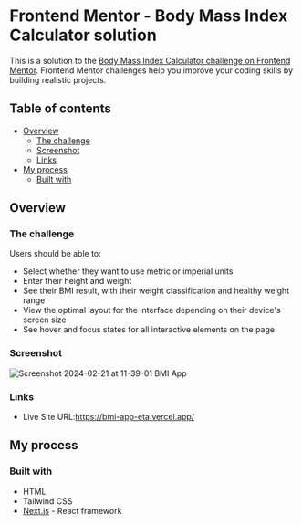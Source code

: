 # Frontend Mentor - Body Mass Index Calculator solution

This is a solution to the [Body Mass Index Calculator challenge on Frontend Mentor](https://www.frontendmentor.io/challenges/body-mass-index-calculator-brrBkfSz1T). Frontend Mentor challenges help you improve your coding skills by building realistic projects. 

## Table of contents

- [Overview](#overview)
  - [The challenge](#the-challenge)
  - [Screenshot](#screenshot)
  - [Links](#links)
- [My process](#my-process)
  - [Built with](#built-with)
  
## Overview

### The challenge

Users should be able to:

- Select whether they want to use metric or imperial units
- Enter their height and weight
- See their BMI result, with their weight classification and healthy weight range
- View the optimal layout for the interface depending on their device's screen size
- See hover and focus states for all interactive elements on the page

### Screenshot
![Screenshot 2024-02-21 at 11-39-01 BMI App](https://github.com/Bukasuji/bmi_app/assets/74817012/3eeeb052-603e-4264-9fc6-11de659790b9)

### Links
- Live Site URL:https://bmi-app-eta.vercel.app/

## My process

### Built with

- HTML
- Tailwind CSS
- [Next.js](https://nextjs.org/) - React framework
